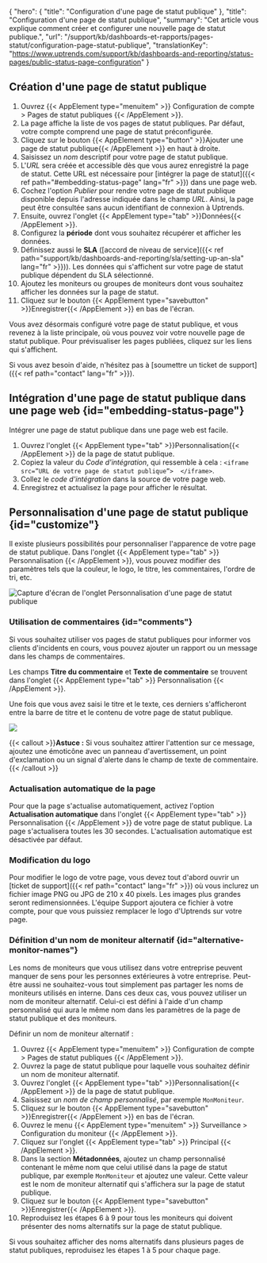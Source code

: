 {
"hero": {
"title": "Configuration d'une page de statut publique"
},
"title": "Configuration d'une page de statut publique",
"summary": "Cet article vous explique comment créer et configurer une nouvelle page de statut publique.",
"url": "/support/kb/dashboards-et-rapports/pages-statut/configuration-page-statut-publique",
"translationKey": "https://www.uptrends.com/support/kb/dashboards-and-reporting/status-pages/public-status-page-configuration"
}


## Création d'une page de statut publique

1. Ouvrez {{< AppElement type="menuitem" >}} Configuration de compte > Pages de statut publiques {{< /AppElement >}}.
2. La page affiche la liste de vos pages de statut publiques. Par défaut, votre compte comprend une page de statut préconfigurée.
3. Cliquez sur le bouton {{< AppElement type="button" >}}Ajouter une page de statut publique{{< /AppElement >}} en haut à droite.
4. Saisissez un *nom* descriptif pour votre page de statut publique.
5. L'*URL* sera créée et accessible dès que vous aurez enregistré la page de statut. Cette URL est nécessaire pour [intégrer la page de statut]({{< ref path="#embedding-status-page" lang="fr" >}}) dans une page web.
6. Cochez l'option *Publier* pour rendre votre page de statut publique disponible depuis l'adresse indiquée dans le champ *URL*. Ainsi, la page peut être consultée sans aucun identifiant de connexion à Uptrends.
7. Ensuite, ouvrez l'onglet {{< AppElement type="tab" >}}Données{{< /AppElement >}}.
8. Configurez la **période** dont vous souhaitez récupérer et afficher les données.
9. Définissez aussi le **SLA** ([accord de niveau de service]({{< ref path="support/kb/dashboards-and-reporting/sla/setting-up-an-sla" lang="fr" >}})). Les données qui s'affichent sur votre page de statut publique dépendent du SLA sélectionné.
10. Ajoutez les moniteurs ou groupes de moniteurs dont vous souhaitez afficher les données sur la page de statut.
11. Cliquez sur le bouton {{< AppElement type="savebutton" >}}Enregistrer{{< /AppElement >}} en bas de l'écran.

Vous avez désormais configuré votre page de statut publique, et vous revenez à la liste principale, où vous pouvez voir votre nouvelle page de statut publique. Pour prévisualiser les pages publiées, cliquez sur les liens qui s'affichent.

Si vous avez besoin d'aide, n'hésitez pas à [soumettre un ticket de support]({{< ref path="contact" lang="fr" >}}).

## Intégration d'une page de statut publique dans une page web {id="embedding-status-page"}

Intégrer une page de statut publique dans une page web est facile.
1. Ouvrez l'onglet {{< AppElement type="tab" >}}Personnalisation{{< /AppElement >}} de la page de statut publique.
2. Copiez la valeur du *Code d'intégration*, qui ressemble à cela : `<iframe src=”URL de votre page de statut publique”>  </iframe>`.
3. Collez le *code d'intégration* dans la source de votre page web.
4. Enregistrez et actualisez la page pour afficher le résultat.

## Personnalisation d'une page de statut publique {id="customize"}

Il existe plusieurs possibilités pour personnaliser l'apparence de votre page de statut publique.
Dans l'onglet {{< AppElement type="tab" >}} Personnalisation {{< /AppElement >}}, vous pouvez modifier des paramètres tels que la couleur, le logo, le titre, les commentaires, l'ordre de tri, etc.

![Capture d'écran de l'onglet Personnalisation d'une page de statut publique](/img/content/scr_public-status-pages-customization.min.png)

### Utilisation de commentaires {id="comments"}

Si vous souhaitez utiliser vos pages de statut publiques pour informer vos clients d'incidents en cours, vous pouvez ajouter un rapport ou un message dans les champs de commentaires.

Les champs **Titre du commentaire** et **Texte de commentaire** se trouvent dans l'onglet {{< AppElement type="tab" >}} Personnalisation {{< /AppElement >}}.

Une fois que vous avez saisi le titre et le texte, ces derniers s'afficheront entre la barre de titre et le contenu de votre page de statut publique.

![](/img/content/scr-public-status-pages-comments-front.min.png)

{{< callout >}}**Astuce :** Si vous souhaitez attirer l'attention sur ce message, ajoutez une émoticône avec un panneau d'avertissement, un point d'exclamation ou un signal d'alerte dans le champ de texte de commentaire.{{< /callout >}}

### Actualisation automatique de la page

Pour que la page s'actualise automatiquement, activez l'option **Actualisation automatique** dans l'onglet {{< AppElement type="tab" >}} Personnalisation {{< /AppElement >}} de votre page de statut publique. La page s'actualisera toutes les 30 secondes. L'actualisation automatique est désactivée par défaut.

### Modification du logo

Pour modifier le logo de votre page, vous devez tout d'abord ouvrir un [ticket de support]({{< ref path="contact" lang="fr" >}}) où vous inclurez un fichier image PNG ou JPG de 210 x 40 pixels. Les images plus grandes seront redimensionnées. L'équipe Support ajoutera ce fichier à votre compte, pour que vous puissiez remplacer le logo d'Uptrends sur votre page.

### Définition d'un nom de moniteur alternatif {id="alternative-monitor-names"}

Les noms de moniteurs que vous utilisez dans votre entreprise peuvent manquer de sens pour les personnes extérieures à votre entreprise. Peut-être aussi ne souhaitez-vous tout simplement pas partager les noms de moniteurs utilisés en interne. Dans ces deux cas, vous pouvez utiliser un nom de moniteur alternatif. Celui-ci est défini à l'aide d'un champ personnalisé qui aura le même nom dans les paramètres de la page de statut publique et des moniteurs.

Définir un nom de moniteur alternatif :

1. Ouvrez {{< AppElement type="menuitem" >}} Configuration de compte > Pages de statut publiques {{< /AppElement >}}.
2. Ouvrez la page de statut publique pour laquelle vous souhaitez définir un nom de moniteur alternatif.
3. Ouvrez l'onglet {{< AppElement type="tab" >}}Personnalisation{{< /AppElement >}} de la page de statut publique.
4. Saisissez un *nom de champ personnalisé*, par exemple `MonMoniteur`.
5. Cliquez sur le bouton {{< AppElement type="savebutton" >}}Enregistrer{{< /AppElement >}} en bas de l'écran.
6. Ouvrez le menu {{< AppElement type="menuitem" >}} Surveillance > Configuration du moniteur {{< /AppElement >}}.
7. Cliquez sur l'onglet {{< AppElement type="tab" >}} Principal {{< /AppElement >}}.
8. Dans la section **Métadonnées**, ajoutez un champ personnalisé contenant le même nom que celui utilisé dans la page de statut publique, par exemple `MonMoniteur` et ajoutez une valeur. Cette valeur est le nom de moniteur alternatif qui s'affichera sur la page de statut publique.
9. Cliquez sur le bouton {{< AppElement type="savebutton" >}}Enregistrer{{< /AppElement >}}.
10. Reproduisez les étapes 6 à 9 pour tous les moniteurs qui doivent présenter des noms alternatifs sur la page de statut publique.

Si vous souhaitez afficher des noms alternatifs dans plusieurs pages de statut publiques, reproduisez les étapes 1 à 5 pour chaque page. 
